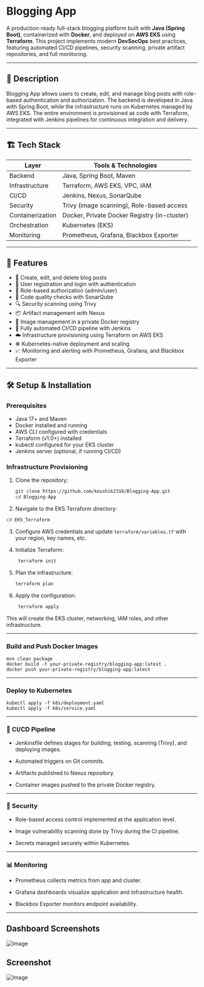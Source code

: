 # Blogging App

A production-ready full-stack blogging platform built with **Java (Spring Boot)**, containerized with **Docker**, and deployed on **AWS EKS** using **Terraform**. This project implements modern **DevSecOps** best practices, featuring automated CI/CD pipelines, security scanning, private artifact repositories, and full monitoring.

---

## 📖 Description

Blogging App allows users to create, edit, and manage blog posts with role-based authentication and authorization. The backend is developed in Java with Spring Boot, while the infrastructure runs on Kubernetes managed by AWS EKS. The entire environment is provisioned as code with Terraform, integrated with Jenkins pipelines for continuous integration and delivery.

---

## 🏗️ Tech Stack

| Layer           | Tools & Technologies                          |
|-----------------|----------------------------------------------|
| Backend         | Java, Spring Boot, Maven                      |
| Infrastructure  | Terraform, AWS EKS, VPC, IAM                  |
| CI/CD           | Jenkins, Nexus, SonarQube                     |
| Security        | Trivy (image scanning), Role-based access     |
| Containerization| Docker, Private Docker Registry (in-cluster)  |
| Orchestration   | Kubernetes (EKS)                              |
| Monitoring      | Prometheus, Grafana, Blackbox Exporter        |

---

## 🚀 Features

- 📝 Create, edit, and delete blog posts  
- 👤 User registration and login with authentication  
- 🔐 Role-based authorization (admin/user)  
- 🧼 Code quality checks with SonarQube  
- 🔍 Security scanning using Trivy  
- 📦 Artifact management with Nexus  
- 🐳 Image management in a private Docker registry  
- 🔄 Fully automated CI/CD pipeline with Jenkins  
- ☁️ Infrastructure provisioning using Terraform on AWS EKS  
- ☸️ Kubernetes-native deployment and scaling  
- 📈 Monitoring and alerting with Prometheus, Grafana, and Blackbox Exporter  

---

## 🛠️ Setup & Installation

### Prerequisites

- Java 17+ and Maven  
- Docker installed and running  
- AWS CLI configured with credentials  
- Terraform (v1.0+) installed  
- kubectl configured for your EKS cluster  
- Jenkins server (optional, if running CI/CD)  

### Infrastructure Provisioning

1. Clone the repository:

   ```bash
   git clone https://github.com/koushik2316/Blogging-App.git
   cd Blogging-App

2.  Navigate to the EKS Terraform directory:

   ```bash
   cd EKS_Terraform
   ```

3. Configure AWS credentials and update `terraform/variables.tf` with your region, key names, etc.

4. Initialize Terraform:

   ```bash  
    terraform init
    ```
5. Plan the infrastructure:
    ```bash
    terraform plan
    ```
6. Apply the configuration:
   ```bash
    terraform apply
    ```
This will create the EKS cluster, networking, IAM roles, and other infrastructure.

---

### Build and Push Docker Images
```
mvn clean package
docker build -t your-private-registry/blogging-app:latest .
docker push your-private-registry/blogging-app:latest
```

---

### Deploy to Kubernetes
```
kubectl apply -f k8s/deployment.yaml
kubectl apply -f k8s/service.yaml
```

---

### 🔄 CI/CD Pipeline
- Jenkinsfile defines stages for building, testing, scanning (Trivy), and deploying images.

- Automated triggers on Git commits.

- Artifacts published to Nexus repository.

- Container images pushed to the private Docker registry.

---

### 🔐 Security
- Role-based access control implemented at the application level.

- Image vulnerability scanning done by Trivy during the CI pipeline.

- Secrets managed securely within Kubernetes.

---

### 📊 Monitoring
- Prometheus collects metrics from app and cluster.

- Grafana dashboards visualize application and infrastructure health.

- Blackbox Exporter monitors endpoint availability.

---

## Dashboard Screenshots


 ![Image](screenshots/Screenshot%202025-08-10%20144526.png)

## Screenshot

 ![Image](screenshots/Screenshot%202025-08-10%20145027.png)